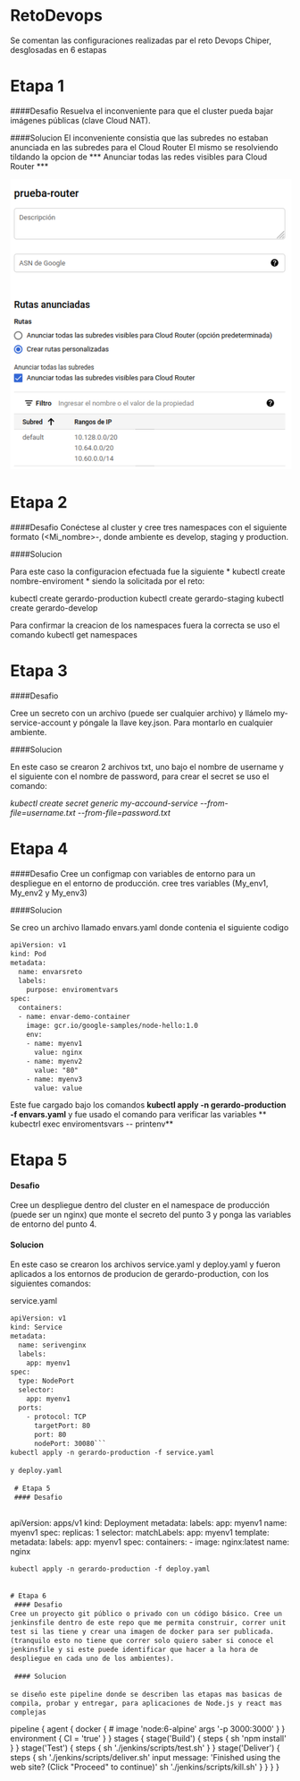 # RetoDevops

Se comentan las configuraciones realizadas par el reto Devops Chiper, desglosadas en 6 estapas


# Etapa 1
####Desafio
Resuelva el inconveniente para que el cluster pueda bajar imágenes públicas (clave Cloud NAT).

####Solucion
El inconveniente consistia que las subredes no estaban anunciada en las subredes para el Cloud Router
El mismo se resolviendo tildando la opcion de *** Anunciar todas las redes visibles para Cloud Router ***

![](https://raw.githubusercontent.com/gdurdaneta/retoDevops/main/Captura%20de%20pantalla%20de%202021-02-27%2015-39-59.png)




# Etapa 2
####Desafio
Conéctese al cluster y cree tres namespaces con el siguiente formato (<Mi_nombre>-<ambiente>, donde ambiente es develop, staging y production.

####Solucion

Para este caso la configuracion efectuada fue la siguiente * kubectl create nombre-enviroment * siendo la solicitada por el reto:

kubectl create gerardo-production
kubectl create gerardo-staging
kubectl create gerardo-develop

Para confirmar la creacion de los namespaces fuera la correcta se uso el comando
kubectl get namespaces


# Etapa 3
####Desafio

Cree un secreto con un archivo (puede ser cualquier archivo) y llámelo my-service-account y póngale la llave key.json. Para montarlo en cualquier ambiente.

####Solucion

En este caso se crearon 2 archivos txt, uno bajo el nombre de username y el siguiente con el nombre de password, para crear el secret se uso el comando:

*kubectl create secret generic my-accound-service --from-file=username.txt --from-file=password.txt*


# Etapa 4
####Desafio
Cree un configmap con variables de entorno para un despliegue en el entorno de producción. cree tres variables (My_env1, My_env2 y My_env3)

####Solucion

Se creo un archivo llamado envars.yaml donde contenia el siguiente codigo

```
apiVersion: v1
kind: Pod
metadata:
  name: envarsreto
  labels:
    purpose: enviromentvars
spec:
  containers:
  - name: envar-demo-container
    image: gcr.io/google-samples/node-hello:1.0
    env:
    - name: myenv1
      value: nginx
    - name: myenv2
      value: "80"
    - name: myenv3
      value: value
 ```
 
 Este fue cargado bajo los comandos **kubectl apply -n gerardo-production -f envars.yaml** y fue usado el comando para verificar las variables ** kubectrl exec enviromentsvars -- printenv**
 

 # Etapa 5 
 #### Desafio

 Cree un despliegue dentro del cluster en el namespace de producción (puede ser un nginx) 
 que monte el secreto del punto 3 y ponga las variables de entorno del punto 4.
 
  #### Solucion
 
En este caso se crearon los archivos service.yaml y deploy.yaml y fueron aplicados a los entornos de producion de gerardo-production, con los siguientes comandos:

service.yaml
```
apiVersion: v1
kind: Service
metadata:
  name: serivenginx
  labels:
    app: myenv1
spec:
  type: NodePort
  selector:
    app: myenv1
  ports:
    - protocol: TCP
      targetPort: 80
      port: 80
      nodePort: 30080```
kubectl apply -n gerardo-production -f service.yaml

y deploy.yaml

 # Etapa 5 
 #### Desafio


```
apiVersion: apps/v1
kind: Deployment
metadata:
  labels:
    app: myenv1
  name: myenv1
spec:
  replicas: 1
  selector:
    matchLabels:
      app: myenv1
  template:
    metadata:
      labels:
        app: myenv1
    spec:
      containers:
      - image: nginx:latest
        name: nginx
```
kubectl apply -n gerardo-production -f deploy.yaml


# Etapa 6
 #### Desafio
Cree un proyecto git público o privado con un código básico. Cree un jenkinsfile dentro de este repo que me permita construir, correr unit test si las tiene y crear una imagen de docker para ser publicada. (tranquilo esto no tiene que correr solo quiero saber si conoce el jenkinsfile y si este puede identificar que hacer a la hora de despliegue en cada uno de los ambientes).

 #### Solucion

se diseño este pipeline donde se describen las etapas mas basicas de compila, probar y entregar, para aplicaciones de Node.js y react mas complejas 

```
pipeline {
    agent {
        docker { # 
            image 'node:6-alpine' 
            args '-p 3000:3000' 
        }
    }
    environment {
        CI = 'true'
    }
    }
    stages {
        stage('Build') { 
            steps {
                sh 'npm install' 
            }
        }
        stage('Test') {
            steps {
                sh './jenkins/scripts/test.sh'
            }
        }
        stage('Deliver') {
            steps {
                sh './jenkins/scripts/deliver.sh'
                input message: 'Finished using the web site? (Click "Proceed" to continue)'
                sh './jenkins/scripts/kill.sh'
            }
        }
    }
}
```
